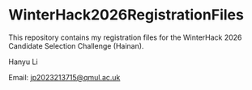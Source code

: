 # WinterHack2026RegistrationFiles
This repository contains my registration files for the WinterHack 2026 Candidate Selection Challenge (Hainan).

Hanyu Li

Email: jp2023213715@qmul.ac.uk
